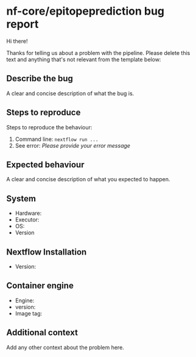 # nf-core/epitopeprediction bug report

Hi there!

Thanks for telling us about a problem with the pipeline.
Please delete this text and anything that's not relevant from the template below:

## Describe the bug

A clear and concise description of what the bug is.

## Steps to reproduce

Steps to reproduce the behaviour:

1. Command line: `nextflow run ...`
2. See error: _Please provide your error message_

## Expected behaviour

A clear and concise description of what you expected to happen.

## System

- Hardware: <!-- [e.g. HPC, Desktop, Cloud...] -->
- Executor: <!-- [e.g. slurm, local, awsbatch...] -->
- OS: <!-- [e.g. CentOS Linux, macOS, Linux Mint...] -->
- Version <!-- [e.g. 7, 10.13.6, 18.3...] -->

## Nextflow Installation

- Version: <!-- [e.g. 19.10.0] -->

## Container engine

- Engine: <!-- [e.g. Conda, Docker or Singularity] -->
- version: <!-- [e.g. 1.0.0] -->
- Image tag: <!-- [e.g. nfcore/epitopeprediction:1.0.0] -->

## Additional context

Add any other context about the problem here.
